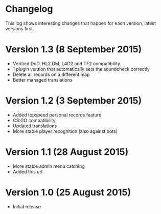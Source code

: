 # Changelog
This log shows interesting changes that happen for each version, latest versions first.

# Version 1.3 (8 September 2015)

* Verified DoD, HL2 DM, L4D2 and TF2 compatibility
* 1 plugin version that automatically sets the soundcheck correctly
* Delete all records on a different map
* Better managed translations

# Version 1.2 (3 September 2015)

* Added topspeed personal records feature
* CS:GO compatibility
* Updated translations
* More stable player recognition (also against bots)

# Version 1.1 (28 August 2015)

* More stable admin menu catching
* Added this url

# Version 1.0 (25 August 2015)

* Initial release